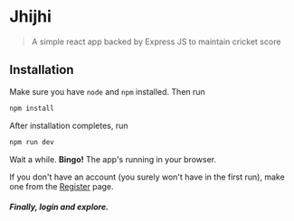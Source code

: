 # Jhijhi

> A simple react app backed by Express JS to maintain cricket score

## Installation
Make sure you have `node` and `npm` installed. Then run
```bash
npm install
```

After installation completes, run 
```bash
npm run dev
```

Wait a while. **Bingo!** The app's running in your browser.

If you don't have an account (you surely won't have in the first run), 
make one from the [Register](http://localhost:3000/register) page. 

##### Finally, login and explore.
